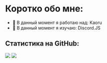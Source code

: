 <!---
это ✨_уникальный_✨ репозиторий `README.md` отвечает за главную страницу моего профиля.
-->
# Коротко обо мне:

- 🔭 В данный момент я работаю над: Kaoru
- 🌱 В данный момент я изучаю: Discord.JS

## Статистика на GitHub:
<p align="left">
	<tr>
		<td align="left" style="padding=0;width=50%;">
			<img src="https://github-readme-stats.vercel.app/api/?username=SpongerXD&title_color=FA9996&text_color=e2e2e2&show_icons=true&bg_color=00000000&hide_border=true&icon_color=FA9996&hide_title=true&count_private=true&include_all_commits=true&enable_animations=true" />
		</td>
	</tr>
	<tr>
		<td align="right" style="padding=0;width=50%;">
			<img src="https://github-readme-stats.vercel.app/api/wakatime?username=sponger" />
		</td>
	</tr>
</p>
